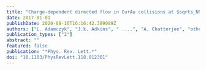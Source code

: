 ```yaml
---
title: "Charge-dependent directed flow in Cu+Au collisions at $sqrts_NN$$ = 200 GeV"
date: 2017-01-01
publishDate: 2020-08-16T16:16:42.389089Z
authors: ["L. Adamczyk", "J.k. Adkins", " ....", "A. Chatterjee", "others [STAR Collaboration]"]
publication_types: ["2"]
abstract: ""
featured: false
publication: "*Phys. Rev. Lett.*"
doi: "10.1103/PhysRevLett.118.012301"
---
```


